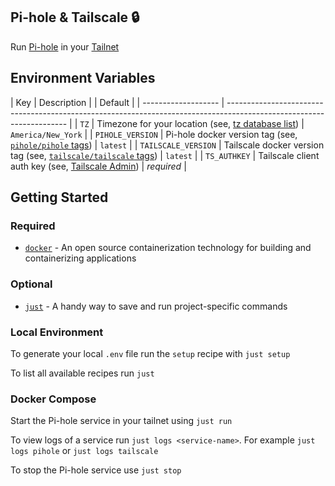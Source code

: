 ## Pi-hole & Tailscale 🔒

Run [Pi-hole](https://pi-hole.net/) in your [Tailnet](https://tailscale.com/)

## Environment Variables

| Key                 | Description                                                                                                          |
| Default             |
| ------------------- | -------------------------------------------------------------------------------------------------------------------- |
| `TZ`                | Timezone for your location (see, [tz database list](https://en.wikipedia.org/wiki/List_of_tz_database_time_zones))   | `America/New_York` |
| `PIHOLE_VERSION`    | Pi-hole docker version tag (see, [`pihole/pihole` tags](https://hub.docker.com/r/pihole/pihole/tags/))               | `latest`           |
| `TAILSCALE_VERSION` | Tailscale docker version tag (see, [`tailscale/tailscale` tags](https://hub.docker.com/r/tailscale/tailscale/tags/)) | `latest`           |
| `TS_AUTHKEY`        | Tailscale client auth key (see, [Tailscale Admin](https://login.tailscale.com/admin/settings/keys/))                 | *required*         |

## Getting Started

### Required

- [`docker`](https://docs.docker.com/engine/install/) - An open source containerization technology for building and containerizing applications

### Optional

- [`just`](https://github.com/casey/just#just) - A handy way to save and run project-specific commands

### Local Environment

To generate your local `.env` file run the `setup` recipe with `just setup`

To list all available recipes run `just`


### Docker Compose

Start the Pi-hole service in your tailnet using `just run`

To view logs of a service run `just logs <service-name>`. For example `just logs pihole` or `just logs tailscale`

To stop  the Pi-hole service use `just stop`
